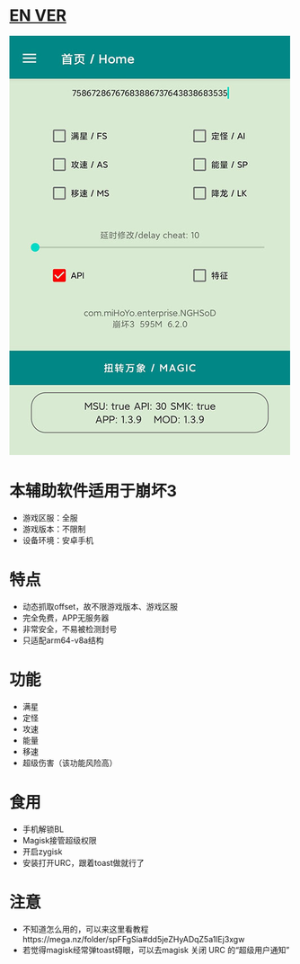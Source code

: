 # [EN VER](README_en.md)  
  
<img src="release/00.jpg" width="500px">


# 本辅助软件适用于崩坏3
* 游戏区服：全服
* 游戏版本：不限制
* 设备环境：安卓手机

# 特点
* 动态抓取offset，故不限游戏版本、游戏区服
* 完全免费，APP无服务器
* 非常安全，不易被检测封号
* 只适配arm64-v8a结构

# 功能
* 满星
* 定怪
* 攻速
* 能量
* 移速
* 超级伤害（该功能风险高）

# 食用
* 手机解锁BL
* Magisk接管超级权限
* 开启zygisk
* 安装打开URC，跟着toast做就行了


# 注意
* 不知道怎么用的，可以来这里看教程https://mega.nz/folder/spFFgSia#dd5jeZHyADqZ5a1lEj3xgw
* 若觉得magisk经常弹toast碍眼，可以去magisk 关闭 URC 的“超级用户通知”

